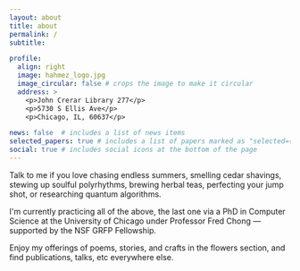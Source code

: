 ```yaml
---
layout: about
title: about
permalink: /
subtitle: 

profile:
  align: right
  image: hahmez_logo.jpg
  image_circular: false # crops the image to make it circular
  address: >
    <p>John Crerar Library 277</p>
    <p>5730 S Ellis Ave</p>
    <p>Chicago, IL, 60637</p>

news: false  # includes a list of news items
selected_papers: true # includes a list of papers marked as "selected={true}"
social: true # includes social icons at the bottom of the page
---
```

 Talk to me if you love chasing endless summers, smelling cedar shavings, stewing up soulful polyrhythms, brewing herbal teas, perfecting your jump shot, or researching quantum algorithms.
 
 I'm currently practicing all of the above, the last one via a PhD in Computer Science at the University of Chicago under Professor Fred Chong — supported by the NSF GRFP Fellowship. 

 Enjoy my offerings of poems, stories, and crafts in the flowers section, and find publications, talks, etc everywhere else.


